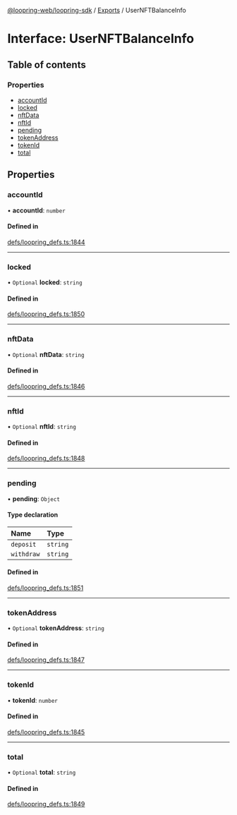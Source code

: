 [@loopring-web/loopring-sdk](../README.md) / [Exports](../modules.md) / UserNFTBalanceInfo

# Interface: UserNFTBalanceInfo

## Table of contents

### Properties

- [accountId](UserNFTBalanceInfo.md#accountid)
- [locked](UserNFTBalanceInfo.md#locked)
- [nftData](UserNFTBalanceInfo.md#nftdata)
- [nftId](UserNFTBalanceInfo.md#nftid)
- [pending](UserNFTBalanceInfo.md#pending)
- [tokenAddress](UserNFTBalanceInfo.md#tokenaddress)
- [tokenId](UserNFTBalanceInfo.md#tokenid)
- [total](UserNFTBalanceInfo.md#total)

## Properties

### accountId

• **accountId**: `number`

#### Defined in

[defs/loopring_defs.ts:1844](https://github.com/Loopring/loopring_sdk/blob/d5fca11/src/defs/loopring_defs.ts#L1844)

___

### locked

• `Optional` **locked**: `string`

#### Defined in

[defs/loopring_defs.ts:1850](https://github.com/Loopring/loopring_sdk/blob/d5fca11/src/defs/loopring_defs.ts#L1850)

___

### nftData

• `Optional` **nftData**: `string`

#### Defined in

[defs/loopring_defs.ts:1846](https://github.com/Loopring/loopring_sdk/blob/d5fca11/src/defs/loopring_defs.ts#L1846)

___

### nftId

• `Optional` **nftId**: `string`

#### Defined in

[defs/loopring_defs.ts:1848](https://github.com/Loopring/loopring_sdk/blob/d5fca11/src/defs/loopring_defs.ts#L1848)

___

### pending

• **pending**: `Object`

#### Type declaration

| Name | Type |
| :------ | :------ |
| `deposit` | `string` |
| `withdraw` | `string` |

#### Defined in

[defs/loopring_defs.ts:1851](https://github.com/Loopring/loopring_sdk/blob/d5fca11/src/defs/loopring_defs.ts#L1851)

___

### tokenAddress

• `Optional` **tokenAddress**: `string`

#### Defined in

[defs/loopring_defs.ts:1847](https://github.com/Loopring/loopring_sdk/blob/d5fca11/src/defs/loopring_defs.ts#L1847)

___

### tokenId

• **tokenId**: `number`

#### Defined in

[defs/loopring_defs.ts:1845](https://github.com/Loopring/loopring_sdk/blob/d5fca11/src/defs/loopring_defs.ts#L1845)

___

### total

• `Optional` **total**: `string`

#### Defined in

[defs/loopring_defs.ts:1849](https://github.com/Loopring/loopring_sdk/blob/d5fca11/src/defs/loopring_defs.ts#L1849)
